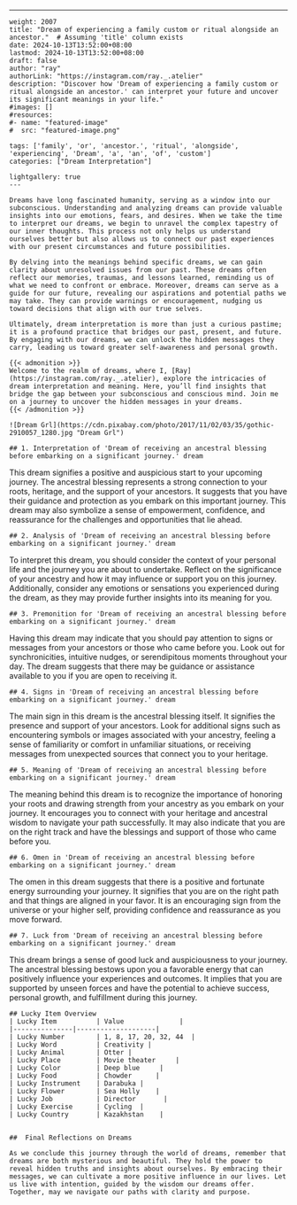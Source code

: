---
    weight: 2007
    title: "Dream of experiencing a family custom or ritual alongside an ancestor."  # Assuming 'title' column exists
    date: 2024-10-13T13:52:00+08:00
    lastmod: 2024-10-13T13:52:00+08:00
    draft: false
    author: "ray"
    authorLink: "https://instagram.com/ray._.atelier"
    description: "Discover how 'Dream of experiencing a family custom or ritual alongside an ancestor.' can interpret your future and uncover its significant meanings in your life."
    #images: []
    #resources:
    #- name: "featured-image"
    #  src: "featured-image.png"
    
    tags: ['family', 'or', 'ancestor.', 'ritual', 'alongside', 'experiencing', 'Dream', 'a', 'an', 'of', 'custom']
    categories: ["Dream Interpretation"]
    
    lightgallery: true
    ---
    
    Dreams have long fascinated humanity, serving as a window into our subconscious. Understanding and analyzing dreams can provide valuable insights into our emotions, fears, and desires. When we take the time to interpret our dreams, we begin to unravel the complex tapestry of our inner thoughts. This process not only helps us understand ourselves better but also allows us to connect our past experiences with our present circumstances and future possibilities.
    
    By delving into the meanings behind specific dreams, we can gain clarity about unresolved issues from our past. These dreams often reflect our memories, traumas, and lessons learned, reminding us of what we need to confront or embrace. Moreover, dreams can serve as a guide for our future, revealing our aspirations and potential paths we may take. They can provide warnings or encouragement, nudging us toward decisions that align with our true selves.
    
    Ultimately, dream interpretation is more than just a curious pastime; it is a profound practice that bridges our past, present, and future. By engaging with our dreams, we can unlock the hidden messages they carry, leading us toward greater self-awareness and personal growth.
    
    {{< admonition >}}
    Welcome to the realm of dreams, where I, [Ray](https://instagram.com/ray._.atelier), explore the intricacies of dream interpretation and meaning. Here, you’ll find insights that bridge the gap between your subconscious and conscious mind. Join me on a journey to uncover the hidden messages in your dreams.
    {{< /admonition >}}
    
    ![Dream Grl](https://cdn.pixabay.com/photo/2017/11/02/03/35/gothic-2910057_1280.jpg "Dream Grl")
    
    ## 1. Interpretation of 'Dream of receiving an ancestral blessing before embarking on a significant journey.' dream
    
This dream signifies a positive and auspicious start to your upcoming journey. The ancestral blessing represents a strong connection to your roots, heritage, and the support of your ancestors. It suggests that you have their guidance and protection as you embark on this important journey. This dream may also symbolize a sense of empowerment, confidence, and reassurance for the challenges and opportunities that lie ahead.
    
    ## 2. Analysis of 'Dream of receiving an ancestral blessing before embarking on a significant journey.' dream
    
To interpret this dream, you should consider the context of your personal life and the journey you are about to undertake. Reflect on the significance of your ancestry and how it may influence or support you on this journey. Additionally, consider any emotions or sensations you experienced during the dream, as they may provide further insights into its meaning for you.
    
    ## 3. Premonition for 'Dream of receiving an ancestral blessing before embarking on a significant journey.' dream
    
Having this dream may indicate that you should pay attention to signs or messages from your ancestors or those who came before you. Look out for synchronicities, intuitive nudges, or serendipitous moments throughout your day. The dream suggests that there may be guidance or assistance available to you if you are open to receiving it.
    
    ## 4. Signs in 'Dream of receiving an ancestral blessing before embarking on a significant journey.' dream
    
The main sign in this dream is the ancestral blessing itself. It signifies the presence and support of your ancestors. Look for additional signs such as encountering symbols or images associated with your ancestry, feeling a sense of familiarity or comfort in unfamiliar situations, or receiving messages from unexpected sources that connect you to your heritage.
    
    ## 5. Meaning of 'Dream of receiving an ancestral blessing before embarking on a significant journey.' dream
    
The meaning behind this dream is to recognize the importance of honoring your roots and drawing strength from your ancestry as you embark on your journey. It encourages you to connect with your heritage and ancestral wisdom to navigate your path successfully. It may also indicate that you are on the right track and have the blessings and support of those who came before you.
    
    ## 6. Omen in 'Dream of receiving an ancestral blessing before embarking on a significant journey.' dream
    
The omen in this dream suggests that there is a positive and fortunate energy surrounding your journey. It signifies that you are on the right path and that things are aligned in your favor. It is an encouraging sign from the universe or your higher self, providing confidence and reassurance as you move forward.
    
    ## 7. Luck from 'Dream of receiving an ancestral blessing before embarking on a significant journey.' dream
    
This dream brings a sense of good luck and auspiciousness to your journey. The ancestral blessing bestows upon you a favorable energy that can positively influence your experiences and outcomes. It implies that you are supported by unseen forces and have the potential to achieve success, personal growth, and fulfillment during this journey.
    
    ## Lucky Item Overview
    | Lucky Item          | Value              |
    |---------------|--------------------|
    | Lucky Number        | 1, 8, 17, 20, 32, 44  |
    | Lucky Word          | Creativity |
    | Lucky Animal        | Otter |
    | Lucky Place         | Movie theater     |
    | Lucky Color         | Deep blue     |
    | Lucky Food          | Chowder      |
    | Lucky Instrument    | Darabuka |
    | Lucky Flower        | Sea Holly    |
    | Lucky Job           | Director       |
    | Lucky Exercise      | Cycling  |
    | Lucky Country       | Kazakhstan    |
    
    
    ##  Final Reflections on Dreams
    
    As we conclude this journey through the world of dreams, remember that dreams are both mysterious and beautiful. They hold the power to reveal hidden truths and insights about ourselves. By embracing their messages, we can cultivate a more positive influence in our lives. Let us live with intention, guided by the wisdom our dreams offer. Together, may we navigate our paths with clarity and purpose.
    